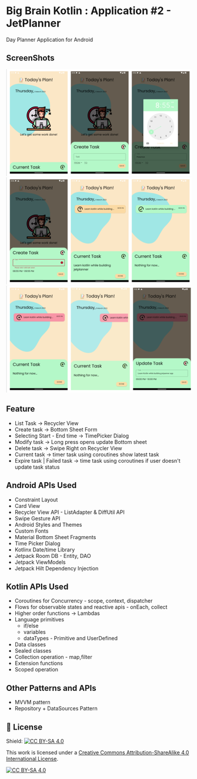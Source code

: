 # Big Brain Kotlin : Application #2 - JetPlanner
Day Planner Application for Android

## ScreenShots
![Image](/assets/img.png)
![Image](/assets/img_1.png)
![Image](/assets/img_2.png)

## Feature
- List Task -> Recycler View
- Create task -> Bottom Sheet Form
- Selecting Start - End time -> TimePicker Dialog
- Modify task -> Long press opens update Bottom sheet
- Delete task -> Swipe Right on Recycler View
- Current task -> timer task using coroutines show latest task
- Expire task | Failed task -> time task using coroutines if user doesn't update task status

## Android APIs Used
- Constraint Layout
- Card View
- Recycler View API - ListAdapter & DiffUtil API
- Swipe Gesture API
- Android Styles and Themes
- Custom Fonts
- Material Bottom Sheet Fragments
- Time Picker Dialog
- Kotlinx Date/time Library
- Jetpack Room DB - Entity, DAO
- Jetpack ViewModels
- Jetpack Hilt Dependency Injection

## Kotlin APIs Used
- Coroutines for Concurrency - scope, context, dispatcher
- Flows for observable states and reactive apis - onEach, collect
- Higher order functions -> Lambdas
- Language primitives
    - if/else
    - variables
    - dataTypes - Primitive and UserDefined
- Data classes
- Sealed classes
- Collection operation - map,filter
- Extension functions
- Scoped operation


## Other Patterns and APIs
- MVVM pattern
- Repository + DataSources Pattern


## :cop: License
Shield: [![CC BY-SA 4.0][cc-by-sa-shield]][cc-by-sa]

This work is licensed under a
[Creative Commons Attribution-ShareAlike 4.0 International License][cc-by-sa].

[![CC BY-SA 4.0][cc-by-sa-image]][cc-by-sa]

[cc-by-sa]: http://creativecommons.org/licenses/by-sa/4.0/
[cc-by-sa-image]: https://licensebuttons.net/l/by-sa/4.0/88x31.png
[cc-by-sa-shield]: https://img.shields.io/badge/License-CC%20BY--SA%204.0-lightgrey.svg


